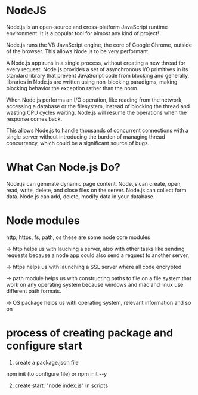 # NodeJS

Node.js is an open-source and cross-platform JavaScript runtime environment. It is a popular tool for almost any kind of project!

Node.js runs the V8 JavaScript engine, the core of Google Chrome, outside of the browser. This allows Node.js to be very performant.

A Node.js app runs in a single process, without creating a new thread for every request. Node.js provides a set of asynchronous I/O primitives in its standard library that prevent JavaScript code from blocking and generally, libraries in Node.js are written using non-blocking paradigms, making blocking behavior the exception rather than the norm.

When Node.js performs an I/O operation, like reading from the network, accessing a database or the filesystem, instead of blocking the thread and wasting CPU cycles waiting, Node.js will resume the operations when the response comes back.

This allows Node.js to handle thousands of concurrent connections with a single server without introducing the burden of managing thread concurrency, which could be a significant source of bugs.

# What Can Node.js Do?

Node.js can generate dynamic page content.
Node.js can create, open, read, write, delete, and close files on the server.
Node.js can collect form data.
Node.js can add, delete, modify data in your database.

# Node modules

http, https, fs, path, os these are some node core modules

-> http helps us with lauching a server, also with other tasks like sending requests because a node app could also send a request to another server,

-> https helps us with launching a SSL server where all code encrypted

-> path module helps us with constructing paths to file on a file system that work on any operating system because windows and mac and linux use different path formats.

-> OS package helps us with operating system, relevant information and so on

# process of creating package and configure start

1. create a package.json file

npm init (to configure file) or npm init --y

2. create start: "node index.js" in scripts

